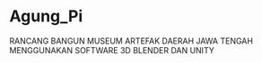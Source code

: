 # Agung_Pi
RANCANG BANGUN MUSEUM ARTEFAK DAERAH JAWA TENGAH MENGGUNAKAN SOFTWARE 3D BLENDER DAN UNITY
